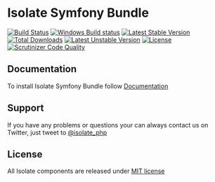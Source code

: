 # Isolate Symfony Bundle

[![Build Status](https://travis-ci.org/isolate-org/symfony-bundle.svg?branch=master)](https://travis-ci.org/isolate-org/symfony-bundle)
[![Windows Build status](https://ci.appveyor.com/api/projects/status/wv0dx9ob32pabbg4/branch/master?svg=true)](https://ci.appveyor.com/project/norzechowicz/symfony-bundle/branch/master)
[![Latest Stable Version](https://poser.pugx.org/isolate/symfony-bundle/v/stable.svg)](https://packagist.org/packages/isolate/symfony-bundle)
[![Total Downloads](https://poser.pugx.org/isolate/symfony-bundle/downloads.svg)](https://packagist.org/packages/isolate/symfony-bundle)
[![Latest Unstable Version](https://poser.pugx.org/isolate/symfony-bundle/v/unstable.svg)](https://packagist.org/packages/isolate/symfony-bundle)
[![License](https://poser.pugx.org/isolate/symfony-bundle/license.svg)](https://packagist.org/packages/isolate/symfony-bundle)
[![Scrutinizer Code Quality](https://scrutinizer-ci.com/g/isolate-org/symfony-bundle/badges/quality-score.png?b=master)](https://scrutinizer-ci.com/g/isolate-org/symfony-bundle/?branch=master)

## Documentation

To install Isolate Symfony Bundle follow [Documentation]

## Support

If you have any problems or questions your can always contact us on Twitter, just tweet to [@isolate_php]

## License

All Isolate components are released under [MIT license]

[Documentation]: http://docs.isolate-project.org/en/latest/extensions/symfony/installation-and-configuration/index.html
[@isolate_php]: https://twitter.com/isolate_php
[MIT license]: LICENSE
